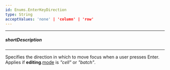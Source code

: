 ```yaml
---
id: Enums.EnterKeyDirection
type: String
acceptValues: 'none' | 'column' | 'row'
---
```

---
##### shortDescription
<!-- Description goes here -->

---
<!-- Description goes here -->
Specifies the direction in which to move focus when a user presses Enter. Applies if **editing**.[mode](/api-reference/10%20UI%20Components/GridBase/1%20Configuration/editing/mode.md '{basewidgetpath}/Configuration/editing/#mode') is *"cell"* or *"batch"*.
